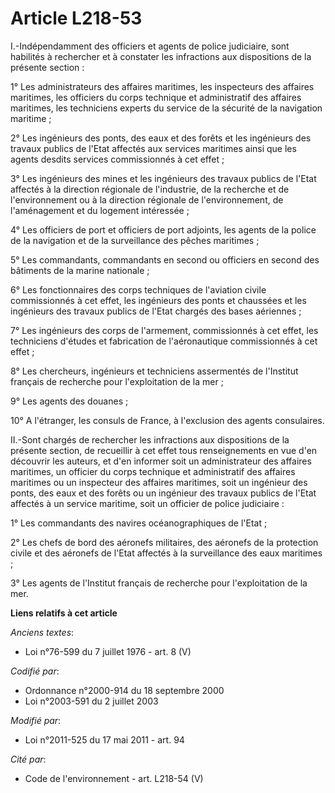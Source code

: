 # Article L218-53

I.-Indépendamment des officiers et agents de police judiciaire, sont habilités à rechercher et à constater les infractions
aux dispositions de la présente section : 

1° Les administrateurs des affaires maritimes, les inspecteurs des affaires maritimes, les officiers du corps technique et
administratif des affaires maritimes, les techniciens experts du service de la sécurité de la navigation maritime ; 

2° Les ingénieurs des ponts, des eaux et des forêts et les ingénieurs des travaux publics de l'Etat affectés aux services
maritimes ainsi que les agents desdits services commissionnés à cet effet ; 

3° Les ingénieurs des mines et les ingénieurs des travaux publics de l'Etat affectés à la direction régionale de l'industrie,
de la recherche et de l'environnement ou à la direction régionale de l'environnement, de l'aménagement et du logement
intéressée ; 

4° Les officiers de port et officiers de port adjoints, les agents de la police de la navigation et de la surveillance des
pêches maritimes ; 

5° Les commandants, commandants en second ou officiers en second des bâtiments de la marine nationale ; 

6° Les fonctionnaires des corps techniques de l'aviation civile commissionnés à cet effet, les ingénieurs des ponts et
chaussées et les ingénieurs des travaux publics de l'Etat chargés des bases aériennes ; 

7° Les ingénieurs des corps de l'armement, commissionnés à cet effet, les techniciens d'études et fabrication de
l'aéronautique commissionnés à cet effet ; 

8° Les chercheurs, ingénieurs et techniciens assermentés de l'Institut français de recherche pour l'exploitation de la mer ; 

9° Les agents des douanes ; 

10° A l'étranger, les consuls de France, à l'exclusion des agents consulaires. 

II.-Sont chargés de rechercher les infractions aux dispositions de la présente section, de recueillir à cet effet tous
renseignements en vue d'en découvrir les auteurs, et d'en informer soit un administrateur des affaires maritimes, un officier
du corps technique et administratif des affaires maritimes ou un inspecteur des affaires maritimes, soit un ingénieur des
ponts, des eaux et des forêts ou un ingénieur des travaux publics de l'Etat affectés à un service maritime, soit un officier
de police judiciaire : 

1° Les commandants des navires océanographiques de l'Etat ; 

2° Les chefs de bord des aéronefs militaires, des aéronefs de la protection civile et des aéronefs de l'Etat affectés à la
surveillance des eaux maritimes ; 

3° Les agents de l'Institut français de recherche pour l'exploitation de la mer.

**Liens relatifs à cet article**

_Anciens textes_:

  - Loi n°76-599 du 7 juillet 1976 - art. 8 (V)

_Codifié par_:

  - Ordonnance n°2000-914 du 18 septembre 2000
  - Loi n°2003-591 du 2 juillet 2003

_Modifié par_:

  - Loi n°2011-525 du 17 mai 2011 - art. 94

_Cité par_:

  - Code de l'environnement - art. L218-54 (V)
